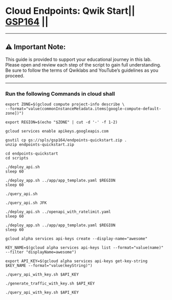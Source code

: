 # Cloud Endpoints: Qwik Start|| [GSP164](https://www.cloudskillsboost.google/games/6092/labs/38796) ||
---
## ⚠️ **Important Note:**
This guide is provided to support your educational journey in this lab. Please open and review each step of the script to gain full understanding. Be sure to follow the terms of Qwiklabs and YouTube’s guidelines as you proceed.

---
### Run the following Commands in cloud shall

```
export ZONE=$(gcloud compute project-info describe \
--format="value(commonInstanceMetadata.items[google-compute-default-zone])")

export REGION=$(echo "$ZONE" | cut -d '-' -f 1-2)

gcloud services enable apikeys.googleapis.com

gsutil cp gs://spls/gsp164/endpoints-quickstart.zip .
unzip endpoints-quickstart.zip

cd endpoints-quickstart
cd scripts

./deploy_api.sh
sleep 60

./deploy_app.sh ../app/app_template.yaml $REGION
sleep 60

./query_api.sh

./query_api.sh JFK

./deploy_api.sh ../openapi_with_ratelimit.yaml
sleep 60

./deploy_app.sh ../app/app_template.yaml $REGION
sleep 60

gcloud alpha services api-keys create --display-name="awesome"

KEY_NAME=$(gcloud alpha services api-keys list --format="value(name)" --filter "displayName=awesome")

export API_KEY=$(gcloud alpha services api-keys get-key-string $KEY_NAME --format="value(keyString)")

./query_api_with_key.sh $API_KEY

./generate_traffic_with_key.sh $API_KEY

./query_api_with_key.sh $API_KEY

```